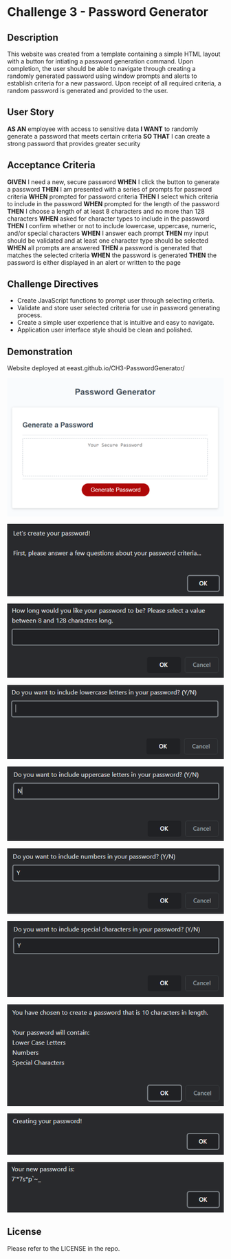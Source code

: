 # Challenge 3 - Password Generator

## Description

This website was created from a template containing a simple HTML layout with a button for intiating a password generation command. Upon completion, the user should be able to navigate through creating a randomly generated password using window prompts and alerts to establish criteria for a new password. Upon receipt of all required criteria, a random password is generated and provided to the user.

## User Story

**AS AN** employee with access to sensitive data
**I WANT** to randomly generate a password that meets certain criteria
**SO THAT** I can create a strong password that provides greater security

## Acceptance Criteria

**GIVEN** I need a new, secure password
**WHEN** I click the button to generate a password
**THEN** I am presented with a series of prompts for password criteria
**WHEN** prompted for password criteria
**THEN** I select which criteria to include in the password
**WHEN** prompted for the length of the password
**THEN** I choose a length of at least 8 characters and no more than 128 characters
**WHEN** asked for character types to include in the password
**THEN** I confirm whether or not to include lowercase, uppercase, numeric, and/or special characters
**WHEN** I answer each prompt
**THEN** my input should be validated and at least one character type should be selected
**WHEN** all prompts are answered
**THEN** a password is generated that matches the selected criteria
**WHEN** the password is generated
**THEN** the password is either displayed in an alert or written to the page

## Challenge Directives

* Create JavaScript functions to prompt user through selecting criteria.
* Validate and store user selected criteria for use in password generating process.
* Create a simple user experience that is intuitive and easy to navigate.
* Application user interface style should be clean and polished.

## Demonstration

Website deployed at eeast.github.io/CH3-PasswordGenerator/

![1677856194186](image/README/1677856194186.png)

![1677856219074](image/README/1677856219074.png)

![1677856243457](image/README/1677856243457.png)

![1677856260975](image/README/1677856260975.png)

![1677856280079](image/README/1677856280079.png)

![1677856295782](image/README/1677856295782.png)

![1677856316431](image/README/1677856316431.png)

![1677856332308](image/README/1677856332308.png)

![1677856345798](image/README/1677856345798.png)

![1677856357375](image/README/1677856357375.png)

## License

Please refer to the LICENSE in the repo.
